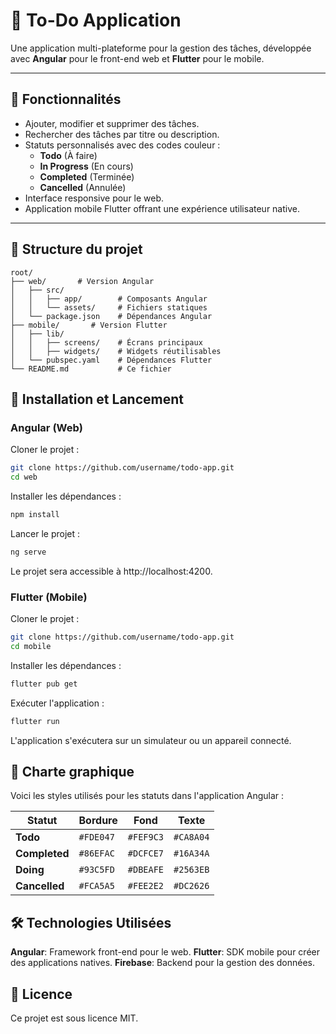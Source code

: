 
# 📝 To-Do Application

Une application multi-plateforme pour la gestion des tâches, développée avec **Angular** pour le front-end web et **Flutter** pour le mobile.

---

## 🌟 Fonctionnalités

- Ajouter, modifier et supprimer des tâches.
- Rechercher des tâches par titre ou description.
- Statuts personnalisés avec des codes couleur :
  - **Todo** (À faire)
  - **In Progress** (En cours)
  - **Completed** (Terminée)
  - **Cancelled** (Annulée)
- Interface responsive pour le web.
- Application mobile Flutter offrant une expérience utilisateur native.

---

## 📂 Structure du projet

```plaintext
root/
├── web/       # Version Angular
│   ├── src/
│   │   ├── app/        # Composants Angular
│   │   └── assets/     # Fichiers statiques
│   └── package.json    # Dépendances Angular
├── mobile/       # Version Flutter
│   ├── lib/
│   │   ├── screens/    # Écrans principaux
│   │   ├── widgets/    # Widgets réutilisables
│   └── pubspec.yaml    # Dépendances Flutter
└── README.md           # Ce fichier
```
## 🚀 Installation et Lancement
### Angular (Web)
Cloner le projet :
```bash
git clone https://github.com/username/todo-app.git
cd web
```
Installer les dépendances :
```bash
npm install
```
Lancer le projet :
```bash
ng serve
```
Le projet sera accessible à http://localhost:4200.

### Flutter (Mobile)
Cloner le projet :

```bash
git clone https://github.com/username/todo-app.git
cd mobile
```
Installer les dépendances :
```bash
flutter pub get
```
Exécuter l'application :
```bash
flutter run
```
L'application s'exécutera sur un simulateur ou un appareil connecté.



## 🎨 Charte graphique

Voici les styles utilisés pour les statuts dans l'application Angular :

| Statut        | Bordure  | Fond     | Texte    |
|---------------|----------|----------|----------|
| **Todo**   | `#FDE047` | `#FEF9C3` | `#CA8A04` |
| **Completed** | `#86EFAC` | `#DCFCE7` | `#16A34A` |
| **Doing** | `#93C5FD` | `#DBEAFE` | `#2563EB` |
| **Cancelled**  | `#FCA5A5` | `#FEE2E2` | `#DC2626` |

## 🛠️ Technologies Utilisées
**Angular**: Framework front-end pour le web.
**Flutter**: SDK mobile pour créer des applications natives.
**Firebase**: Backend pour la gestion des données.

## 📜 Licence
Ce projet est sous licence MIT.

